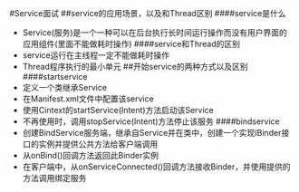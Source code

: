 #Service面试
##service的应用场景，以及和Thread区别
####service是什么
 - Service(服务)是一个一种可以在后台执行长时间运行操作而没有用户界面的应用组件(里面不能做耗时操作)
####service和Thread的区别
 - service运行在主线程一定不能做耗时操作
 - Thread程序执行的最小单元
##开始service的两种方式以及区别
####startservice
 - 定义一个类继承Service
 - 在Manifest.xml文件中配置该service
 - 使用Cintext的startService(Intent)方法启动该Service
 - 不再使用时，调用stopService(Intent)方法停止该服务
####bindservice
 - 创建BindService服务端，继承自Service并在类中，创建一个实现IBinder接口的实例并提供公共方法给客户端调用
 - 从onBind()回调方法返回此Binder实例
 - 在客户端中，从onServiceConnected()回调方法接收Binder，并使用提供的方法调用绑定服务
